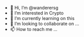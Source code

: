 - 👋 Hi, I’m @wanderersg
- 👀 I’m interested in Crypto
- 🌱 I’m currently learning on this 
- 💞️ I’m looking to collaborate on ...
- 📫 How to reach me ...

<!---
wanderersg/wanderersg is a ✨ special ✨ repository because its `README.md` (this file) appears on your GitHub profile.
You can click the Preview link to take a look at your changes.
--->
